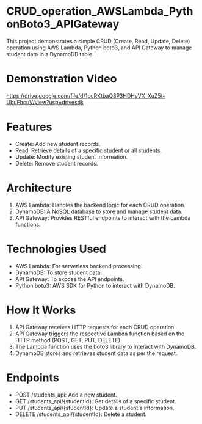 # CRUD_operation_AWSLambda_PythonBoto3_APIGateway
This project demonstrates a simple CRUD (Create, Read, Update, Delete) operation using AWS Lambda, Python boto3, and API Gateway to manage student data in a DynamoDB table.

# Demonstration Video
https://drive.google.com/file/d/1pcRKtbaQ8P3HDHyVX_XuZ5t-UbuFhcuV/view?usp=drivesdk

# Features
- Create: Add new student records.
- Read: Retrieve details of a specific student or all students.
- Update: Modify existing student information.
- Delete: Remove student records.

# Architecture
1. AWS Lambda: Handles the backend logic for each CRUD operation.
2. DynamoDB: A NoSQL database to store and manage student data.
3. API Gateway: Provides RESTful endpoints to interact with the Lambda functions.

# Technologies Used
- AWS Lambda: For serverless backend processing.
- DynamoDB: To store student data.
- API Gateway: To expose the API endpoints.
- Python boto3: AWS SDK for Python to interact with DynamoDB.

# How It Works
1. API Gateway receives HTTP requests for each CRUD operation.
2. API Gateway triggers the respective Lambda function based on the HTTP method (POST, GET, PUT, DELETE).
3. The Lambda function uses the boto3 library to interact with DynamoDB.
4. DynamoDB stores and retrieves student data as per the request.

# Endpoints
- POST /students_api: Add a new student.
- GET /students_api/{studentId}: Get details of a specific student.
- PUT /students_api/{studentId}: Update a student's information.
- DELETE /students_api/{studentId}: Delete a student.



